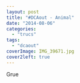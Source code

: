 ```yaml
---
layout: post
title: "#DCAout - Animal"
date: "2014-08-06"
categories: 
  - "trucs"
tags: 
  - "dcaout"
coverImage: IMG_39671.jpg
cover2left: true
---
```


Grue

